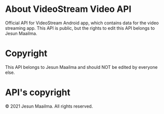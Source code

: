 # About VideoStream Video API
Official API for VideoStream Android app, which contains data for the video streaming app.
This API is public, but the rights to edit this API belongs to Jesun Maailma.

# Copyright
This API belongs to Jesun Maailma and should NOT be edited by everyone else.

# API's copyright
© 2021 Jesun Maailma. All rights reserved.
